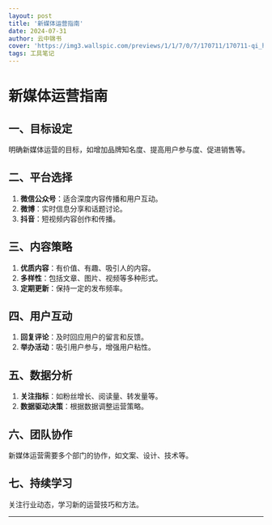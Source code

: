 ```yaml
---
layout: post
title: '新媒体运营指南'
date: 2024-07-31
author: 云中锦书
cover: 'https://img3.wallspic.com/previews/1/1/7/0/7/170711/170711-qi_hu-xing_zhi-gong_yuan-luo_ji_shan_guo_jia_gong_yuan-guan_li-x750.jpg'
tags: 工具笔记
---
```


# 新媒体运营指南

## 一、目标设定
明确新媒体运营的目标，如增加品牌知名度、提高用户参与度、促进销售等。

## 二、平台选择
1. **微信公众号**：适合深度内容传播和用户互动。
2. **微博**：实时信息分享和话题讨论。
3. **抖音**：短视频内容创作和传播。

## 三、内容策略
1. **优质内容**：有价值、有趣、吸引人的内容。
2. **多样性**：包括文章、图片、视频等多种形式。
3. **定期更新**：保持一定的发布频率。

## 四、用户互动
1. **回复评论**：及时回应用户的留言和反馈。
2. **举办活动**：吸引用户参与，增强用户粘性。

## 五、数据分析
1. **关注指标**：如粉丝增长、阅读量、转发量等。
2. **数据驱动决策**：根据数据调整运营策略。

## 六、团队协作
新媒体运营需要多个部门的协作，如文案、设计、技术等。

## 七、持续学习
关注行业动态，学习新的运营技巧和方法。

---